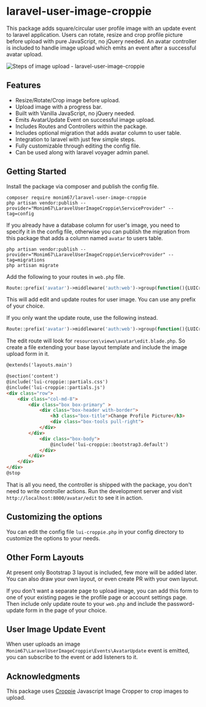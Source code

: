 # laravel-user-image-croppie

This package adds square/circular user profile image with an update event to laravel application.
Users can rotate, resize and crop profile picture before upload with pure JavaScript, no jQuery needed.
An avatar controller is included to handle image upload which emits an event after a successful avatar upload.

![Steps of image upload - laravel-user-image-croppie][cover-image]

## Features

- Resize/Rotate/Crop image before upload.
- Upload image with a progress bar.
- Built with Vanilla JavaScript, no jQuery needed.
- Emits AvatarUpdate Event on successful image upload.
- Includes Routes and Controllers within the package.
- Includes optional migration that adds avatar column to user table.
- Integration to laravel with just few simple steps.
- Fully customizable through editing the config file.
- Can be used along with laravel voyager admin panel.

## Getting Started

Install the package via composer and publish the config file.

    composer require monim67/laravel-user-image-croppie
    php artisan vendor:publish --provider="Monim67\LaravelUserImageCroppie\ServiceProvider" --tag=config

If you already have a database column for user's image, you need to specify it in the config file, otherwise
you can publish the migration from this package that adds a column named `avatar` to users table.

    php artisan vendor:publish --provider="Monim67\LaravelUserImageCroppie\ServiceProvider" --tag=migrations
    php artisan migrate

Add the following to your routes in `web.php` file.

```php
Route::prefix('avatar')->middleware('auth:web')->group(function(){LUICroppie::routes();});
```

This will add edit and update routes for user image. You can use any prefix of your choice.

If you only want the update route, use the following instead.

```php
Route::prefix('avatar')->middleware('auth:web')->group(function(){LUICroppie::update_routes_only();});
```

The edit route will look for `resources\views\avatar\edit.blade.php`.
So create a file extending your base layout template and include the image upload form in it.

```html
@extends('layouts.main')

@section('content')
@include('lui-croppie::partials.css')
@include('lui-croppie::partials.js')
<div class="row">
    <div class="col-md-8">
        <div class="box box-primary" >
            <div class="box-header with-border">
                <h3 class="box-title">Change Profile Picture</h3>
                <div class="box-tools pull-right">
            </div>
        </div>
            <div class="box-body">
                @include('lui-croppie::bootstrap3.default')
            </div>
        </div>
    </div>
</div>
@stop
```

That is all you need, the controller is shipped with the package, you don't need to
write controller actions. Run the development server and visit
`http://localhost:8000/avatar/edit` to see it in action.


## Customizing the options

You can edit the config file `lui-croppie.php` in your config directory to customize the options
to your needs.


## Other Form Layouts 

At present only Bootstrap 3 layout is included, few more will be added later. You can also draw
your own layout, or even create PR with your own layout.

If you don't want a separate page to upload image, you can add this form to one of
your existing pages ie the profile page or account settings page. Then include only update
route to your `web.php` and include the password-update form in the page of your choice.


## User Image Update Event

When user uploads an image `Monim67\LaravelUserImageCroppie\Events\AvatarUpdate` event
is emitted, you can subscribe to the event or add listeners to it.

## Acknowledgments

This package uses [Croppie](https://foliotek.github.io/Croppie/) Javascript Image Cropper to crop
images to upload.


[cover-image]: https://raw.githubusercontent.com/monim67/laravel-user-image-croppie/39c06c651176b9cddf93fdb4ff650e528bb83520/.github/images/lui-croppie-cover.png
